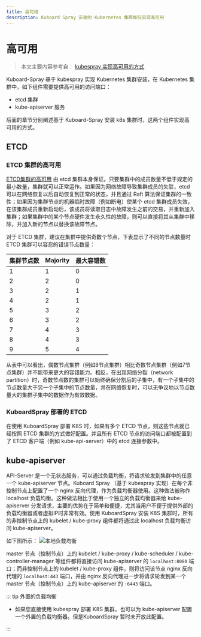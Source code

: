 ```yaml
---
title: 高可用
description: Kuboard Spray 安装的 Kubernetes 集群如何实现高可用
---
```


# 高可用

> 本文主要内容参考自： [kubespray 实现高可用的方式](https://kubespray.io/#/docs/ha-mode)

Kuboard-Spray 基于 kubespray 实现 Kubernetes 集群安装，在 Kubernetes 集群中，如下组件需要提供高可用的访问端口：
* etcd 集群
* kube-apiserver 服务

后面的章节分别阐述基于 Kuboard-Spray 安装 k8s 集群时，这两个组件实现高可用的方式。

## ETCD

### ETCD 集群的高可用

[ETCD集群的高可用](https://etcd.io/docs/v3.5/faq/#what-is-failure-tolerance) 由 etcd 集群本身保证。只要集群中的成员数量不低于规定的最小数量，集群就可以正常运作。如果因为网络故障导致集群成员的失联，etcd 可以在网络恢复以后自动恢复到正常的状态，并且通过 Raft 算法保证集群的一致性；如果因为集群节点的机器临时故障（例如断电）使某个 etcd 集群成员失效，在该集群成员重新启动后，该成员将读取日志中故障发生之前的交易，并重新加入集群；如果集群中的某个节点硬件发生永久性的故障，则可以直接将其从集群中移除，并加入新的节点以替换该故障节点。

对于 ETCD 集群，建议在集群中提供奇数个节点，下表显示了不同的节点数量时 ETCD 集群可以容忍的错误节点数量：

|  集群节点数   | Majority  | 最大容错数 |
|  ----  | ----  |----|
| 1  | 1 |  0 |
| 2  | 2 |  0 |
| 3  | 2 |  1 |
| 4  | 2 |  1 |
| 5  | 3 |  2 |
| 6  | 3 |  2 |
| 7  | 4 |  3 |
| 8  | 4 |  3 |
| 9  | 5 |  4 |

从表中可以看出，偶数节点集群（例如8节点集群）相比奇数节点集群（例如7节点集群）并不能带来更大的容错能力。相反，在出现网络分裂（network partition）时，奇数节点数的集群可以始终确保分割后的子集中，有一个子集中的节点数量大于另一个子集中的节点数量，并在网络恢复时，可以无争议地以节点数量大的集群子集中的数据作为有效数据。

### KuboardSpray 部署的 ETCD

在使用 KuboardSpray 部署 K8S 时，如果有多个 ETCD 节点，则这些节点就已经按照 ETCD 集群的方式做好配置。并且所有 ETCD 节点的访问端口都被配置到了 ETCD 客户端（例如 kube-api-server）中的 etcd 连接参数中。

## kube-apiserver

API-Server 是一个无状态服务，可以通过负载均衡，将请求轮发到集群中的任意一个 kube-apiserver 节点。Kuboard Spray （基于 kubespray 实现）在每个非控制节点上配置了一个 nginx 反向代理，作为负载均衡器使用。这种做法被称作 localhost 负载均衡。这种做法相比于使用一个独立的负载均衡器来给 kube-apiserver 分发请求，主要的优势在于简单和便捷，尤其当用户不便于提供外部的负载均衡器或者虚拟IP时非常有效。使用 KuboardSpray 安装 K8S 集群时，所有的非控制节点上的 kubelet / kube-proxy 组件都将通过此 localhost 负载均衡访问 kube-apiserver。

如下图所示：
![本地负载均衡](./ha-mode.assets/loadbalancer_localhost.png)

master 节点（控制节点）上的 kubelet / kube-proxy / kube-scheduler / kube-controller-manager 等组件都将直接访问 kube-apiserver 的 `localhost:8080` 端口；而非控制节点上的 kubelet / kube-proxy 组件，则将访问该节点 nginx 反向代理的 `localhost:443` 端口，并由 nginx 反向代理进一步将请求轮发到某一个 master 节点（控制节点）上的 kube-apiserver 的 `:6443` 端口。

::: tip 外置的负载均衡

* 如果您直接使用 kubespray 部署 K8S 集群，也可以为 kube-apiserver 配置一个外置的负载均衡器。但是KuboardSpray 暂时未开放此配置。

:::
